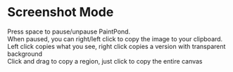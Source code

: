 # Screenshot Mode
Press space to pause/unpause PaintPond.<br>
When paused, you can right/left click to copy the image to your clipboard.<br>
Left click copies what you see, right click copies a version with transparent background<br>
Click and drag to copy a region, just click to copy the entire canvas</details><br>
